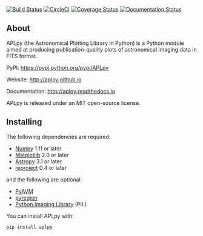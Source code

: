 [![Build Status](https://travis-ci.org/aplpy/aplpy.svg?branch=master)](https://travis-ci.org/aplpy/aplpy)
[![CircleCI](https://circleci.com/gh/aplpy/aplpy/tree/master.svg?style=svg)](https://circleci.com/gh/aplpy/aplpy/tree/master)
[![Coverage Status](https://coveralls.io/repos/aplpy/aplpy/badge.svg?branch=master)](https://coveralls.io/r/aplpy/aplpy?branch=master)
[![Documentation Status](https://img.shields.io/badge/docs-latest-brightgreen.svg?style=flat)](https://aplpy.readthedocs.io/en/latest/)


About
-----

APLpy (the Astronomical Plotting Library in Python) is a
Python module aimed at producing publication-quality plots
of astronomical imaging data in FITS format.

PyPI: https://pypi.python.org/pypi/APLpy

Website: http://aplpy.github.io

Documentation: http://aplpy.readthedocs.io

APLpy is released under an MIT open-source license.

Installing
----------

The following dependencies are required:

* [Numpy](http://www.numpy.org) 1.11 or later
* [Matplotlib](http://www.matplotlib.org) 2.0 or later
* [Astropy](http://www.astropy.org) 3.1 or later
* [reproject](http://reproject.readthedocs.org) 0.4 or later

and the following are optional:

* [PyAVM](http://astrofrog.github.io/pyavm/)
* [pyregion](http://pyregion.readthedocs.org/)
* [Python Imaging Library](http://www.pythonware.com/products/pil/) (PIL)

You can install APLpy with:

    pip install aplpy
